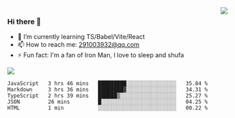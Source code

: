 <img align='right' src='https://github-readme-stats.vercel.app/api?username=niaogege&show_icons=true&theme=radical'/>

### Hi there 👋

- 🌱 I’m currently learning TS/Babel/Vite/React
- 📫 How to reach me: 291003932@qq.com
- ⚡ Fun fact:  I'm a fan of Iron Man, I love to sleep and shufa

![](https://github-readme-stats.vercel.app/api/top-langs/?username=niaogege&layout=compact)

<!--START_SECTION:waka-->
```text
JavaScript   3 hrs 46 mins   █████████░░░░░░░░░░░░░░░░   35.84 % 
Markdown     3 hrs 36 mins   ████████▓░░░░░░░░░░░░░░░░   34.31 % 
TypeScript   2 hrs 39 mins   ██████▒░░░░░░░░░░░░░░░░░░   25.27 % 
JSON         26 mins         █░░░░░░░░░░░░░░░░░░░░░░░░   04.25 % 
HTML         1 min           ░░░░░░░░░░░░░░░░░░░░░░░░░   00.22 % 
```
<!--END_SECTION:waka-->
